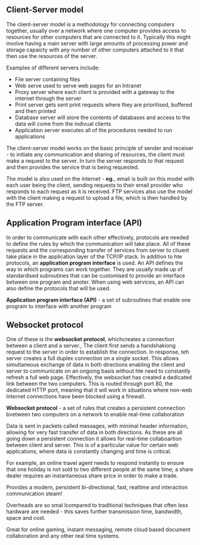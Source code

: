 ## Client-Server model

The client-server model is a methodology for connecting computers together, usually over a network where one computer provides access to resources for other computers that are connected to it. Typically this might involve having a main server with large amounts of processing power and storage capaicty with any number of other computers attached to it that then use the resources of the server.

Examples of different servers include:
- File server containing files
- Web serve used to serve web pages for an Intranet
- Proxy server where each client is provided with a gateway to the internet through the server
- Print server gets sent print requests where they are prioritised, buffered and then printed
- Database server will store the contents of databases and access to the data will come from the indivual clients
- Application server executes all of the procedures needed to run applications

The client-server model works on the basic principle of sender and receiver - to initiate any communication and sharing of resources, the client must make a request to the server. In turn the server responds to that request and then provides the service that is being requested.

The model is also used on the internet - **eg.**, email is built on this model with each user being the client, sending requests to their email provider who responds to each request as it is received. FTP services also use the model with the client making a request to upload a file, which is then handled by the FTP server.

## Application Program interface (API)

In order to communicate with each other effectively, protocols are needed to define the rules by which the communication will take place. All of these requests and the corresponding transfer of services from server to cliuent take place in the application layer of the TCP/IP stack.
In addition to hte protocols, an **application program interface** is used. An API defines the way in which programs can work together. They are usually made up of standardised subroutines that can be customised to provide an interface between one program and anoter. When using web services, an API can also define the protocols that will be used.

**Application program interface (API)** - a set of subroutines that enable one program to interface with another program

## Websocket protocol

One of these is the **websocket protocol**, whichcreates a connection between a client and a server., The client first sends a handshakiong request to the server in order to establish the connection. In response, teh server creates a full duplex connection on a single socket. This allows simultaneous exchange of data in both directions enabling the client and server to communicate on an ongoing basis without hte need to constantly refresh a full web page. Effectively, the websocket has created a dedicated link between the two computers. This is routed through port 80, the dedicated HTTP port, meaning that it will work in situations where non-web Internet connections have been blocked using a firewall.

**Websocket protocol** - a set of rules that creates a persistent connection bvetween two computers on a network to enable real-time collaboration

Data is sent in packets called messages, with minimal header information, allowing for very fast transfer of data in both directions. As these are all going down a persistent connection it allows for real-time collaboartion between client and server. This is of a particular value for certain web applications, where data is constantly changing and time is critical.

For example, an online travel agent needs to respond instantly to ensure that one holiday is not sold to two different people at the same time; a share dealer requires an instantaneous share price in order to make a trade.

Provides a modern, persistent bi-directional, fast, realtime and interaction communication steam!

Overheads are so smal lcompared to traditional techniques that often less hardware are needed - this saves further transmission time, bandwidth, space and cost.

Great for online gaming, instant messaging, remote cloud based document collaboration and any other real time systems.